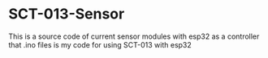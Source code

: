 # SCT-013-Sensor
This is a source code of current sensor modules with esp32 as a controller
that .ino files is my code for using SCT-013 with esp32

